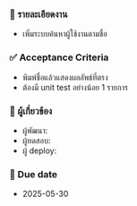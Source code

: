 ### 📝 รายละเอียดงาน
- เพิ่มระบบค้นหาผู้ใช้งานตามชื่อ

### ✅ Acceptance Criteria
- พิมพ์ชื่อแล้วแสดงผลลัพธ์ที่ตรง
- ต้องมี unit test อย่างน้อย 1 รายการ

### 👥 ผู้เกี่ยวข้อง
- ผู้พัฒนา: 
- ผู้ทดสอบ: 
- ผู้ deploy: 

### 📅 Due date
- 2025-05-30
